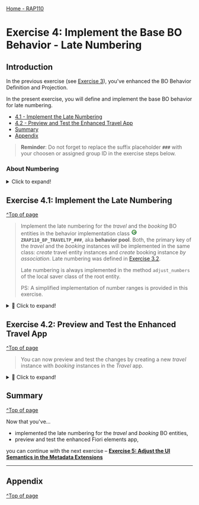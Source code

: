 [Home - RAP110](../../README.md)

# Exercise 4: Implement the Base BO Behavior - Late Numbering 

## Introduction 

In the previous exercise (see [Exercise 3](../ex03/README.md)), you've enhanced the BO Behavior Definition and Projection.  

In the present exercise, you will define and implement the base BO behavior for late numbering. 
 
- [4.1 - Implement the Late Numbering](#exercise-41-implement-the-late-numbering)
- [4.2 - Preview and Test the Enhanced Travel App](#exercise-42-preview-and-test-the-enhanced-travel-app)
- [Summary](#summary)  
- [Appendix](#appendix)  

> **Reminder**: Do not forget to replace the suffix placeholder **`###`** with your choosen or assigned group ID in the exercise steps below. 

### About Numbering  
 
 <details>
  <summary>Click to expand!</summary>
 
> Numbering is about setting values for primary key fields of entity instances during runtime. Different types of numbering are supported in RAP which can be divided into two main categories: 
> - **Early numbering**: In an early numbering scenario, the primary key value is set instantly after the modify request for the `CREATE` is executed. The key values can be passed externally by the consumer or can be set internally by the framework or an implementation of the `FOR NUMBERING` method. The latter will be implemented in the present exercise.
> - 📌**Late numbering**: In a late numbering scenario, the key values are always assigned internally without consumer interaction after the point of no return in the interaction phase has passed, and the `SAVE` sequence is triggered. 
> 
> **Further reading**: [Numbering](https://help.sap.com/docs/btp/sap-abap-restful-application-programming-model/numbering)
 
 </details>

## Exercise 4.1: Implement the Late Numbering
[^Top of page](#)

> Implement the late numbering for the _travel_ and the _booking_ BO entities in the behavior implementation class ![ABAP class](../images/adt_class.png)**`ZRAP110_BP_TRAVELTP_###`**, aka **behavior pool**. Both, the primary key of the _travel_ and the _booking_ instances will be implemented in the same class: _create_ travel entity instances and _create_ booking instance _by association_. Late numbering was defined in [Exercise 3.2](../ex03#exercise-32-define-the-late-numbering-and-the-static-field-control).
> 
> Late numbering is always implemented in the method `adjust_numbers` of the local saver class of the root entity.
> 
> PS: A simplified implementation of number ranges is provided in this exercise.

 <details>
  <summary>🔵 Click to expand!</summary>

 1. Open the behavior implementation class of the _Travel_ entity ![ABAP class](../images/adt_class.png)**`ZRAP110_BP_TRAVELTP_###`** and navigate to the method **`adjust_numbers`** of the local saver class **`LSC_TRAVEL`** 

 2. Insert the source code provided below in the method implementation as shown on the screenshot. 
 
    Replace all occurences of the placeholder `###` with your group ID using **Ctrl+F**.

    ```ABAP
     DATA: travel_id_max TYPE /dmo/travel_id.

    "Root BO entity: Travel
     IF mapped-travel IS NOT INITIAL.
       TRY.
           "get numbers
           cl_numberrange_runtime=>number_get(
             EXPORTING
               nr_range_nr       = '01'
               object            = 'ZRAP110###'  
               quantity          = CONV #( lines( mapped-travel ) )
             IMPORTING
               number            = DATA(number_range_key)
               returncode        = DATA(number_range_return_code)
               returned_quantity = DATA(number_range_returned_quantity)
           ).
         CATCH cx_number_ranges INTO DATA(lx_number_ranges).
           RAISE SHORTDUMP TYPE cx_number_ranges
             EXPORTING
               previous = lx_number_ranges.
       ENDTRY.

       ASSERT number_range_returned_quantity = lines( mapped-travel ).
       travel_id_max = number_range_key - number_range_returned_quantity.
       LOOP AT mapped-travel ASSIGNING FIELD-SYMBOL(<travel>).
         travel_id_max += 1.
         <travel>-TravelID = travel_id_max.
       ENDLOOP.
     ENDIF.            
     "--------------insert the code for the booking entity below ---------
         
    ```
         
    <img src="images/ex4x02.png" alt="Travel MDE" width="70%">
          
 3. Enhance the logic for drawing primary keys for _Booking_ BO entity instances created by association.
         
    Insert the source code provided below after the `ENDIF` of the previoud code block.
         
    Replace all occurences of the placeholder `###` with your group ID using **Ctrl+F**.
         
    ```ABAP
      "Child BO entity: Booking
      IF mapped-booking IS NOT INITIAL.
        READ ENTITIES OF ZRAP110_R_TravelTP_### IN LOCAL MODE
          ENTITY Booking BY \_Travel
            FROM VALUE #( FOR booking IN mapped-booking WHERE ( %tmp-TravelID IS INITIAL )
                                                              ( %pid = booking-%pid
                                                                %key = booking-%tmp ) )
          LINK DATA(booking_to_travel_links).

        LOOP AT mapped-booking ASSIGNING FIELD-SYMBOL(<booking>).
          <booking>-TravelID =
            COND #( WHEN <booking>-%tmp-TravelID IS INITIAL
                    THEN mapped-travel[ %pid = booking_to_travel_links[ source-%pid = <booking>-%pid ]-target-%pid ]-TravelID
                    ELSE <booking>-%tmp-TravelID ).
        ENDLOOP.

        LOOP AT mapped-booking INTO DATA(mapped_booking) GROUP BY mapped_booking-TravelID.
          SELECT MAX( booking_id ) FROM zrap110_abook### WHERE travel_id = @mapped_booking-TravelID INTO @DATA(max_booking_id) .
          LOOP AT GROUP mapped_booking ASSIGNING <booking>.
            max_booking_id += 10.
            <booking>-BookingID = max_booking_id.
          ENDLOOP.
        ENDLOOP.
      ENDIF.         
    ```
          
    <img src="images/ex4x03.png" alt="Travel MDE" width="80%">
                  
 4. Save ![save icon](../images/adt_save.png) and activate ![activate icon](../images/adt_activate.png) the changes.

</details>

## Exercise 4.2: Preview and Test the Enhanced Travel App 
[^Top of page](#)

> You can now preview and test the changes by creating a new _travel_ instance with _booking_ instances in the _Travel_ app.

 <details>
  <summary>🔵 Click to expand!</summary>

1. Refresh your application in the browser using **F5** if the browser is still open -   
   or go to your service binding ![srvb icon](../images/adt_srvb.png)**`ZRAP110_UI_TRAVEL_O4_###`** and start the Fiori elements App preview for the **`Travel`** entity set.

2. Create a new _Travel_ instance. 

   <img src="images/ex403.png" alt="Travel MDE" width="80%">

3. Enter all information and click **Continue**.
  
   <img src="images/y1.png" alt="Travel MDE" width="50%">
  
4. Now selet the agency ID and click **Create**.

   <img src="images/y2.png" alt="Travel MDE" width="80%">
  
5. Check your result.
  
   <img src="images/y3.png" alt="Travel MDE" width="80%">

</details>  
           
## Summary
[^Top of page](#)

Now that you've... 
- implemented the late numbering for the _travel_ and _booking_ BO entities, 
- preview and test the enhanced Fiori elements app,

you can continue with the next exercise – **[Exercise 5: Adjust the UI Semantics in the Metadata Extensions](../ex05/README.md)**

---

## Appendix
[^Top of page](#)
<!--
Find the full solution source code of all ![tabl](../images/adt_tabl.png)database tables, CDS artefacts ( ![ddls](../images/adt_ddls.png)views,  ![ddlx](../images/adt_ddlx.png)metadata extensions and  ![bdef](../images/adt_bdef.png)behavior), ![class](../images/adt_class.png) ABAP classes, and ![servicebinding](../images/adt_srvb.png) service definition used in this workshop in the [**sources**](../sources) folder. 
  
Don't forget to replace all occurences of the placeholder `###` in the provided source code with your group ID using the ADT _Replace All_ function (_Ctrl+F_).
-->
